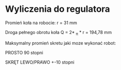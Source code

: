 # Wyliczenia do regulatora

Promień koła na robocie: r = 31 mm

Droga pełnego obrotu koła Q = 2* <sub> &pi;</sub> * r = 194,78 mm 

Maksymalny promień skretu jaki moze wykonać robot:

PROSTO 90 stopni 

SKRĘT LEWO/PRAWO +-10 stopni
